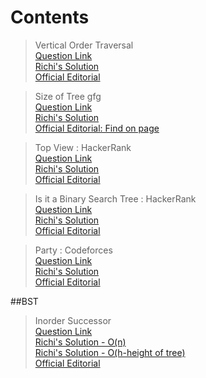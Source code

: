 # Contents   




> Vertical Order Traversal   
[Question Link](https://practice.geeksforgeeks.org/problems/print-a-binary-tree-in-vertical-order/1)   
[Richi's Solution](https://github.com/richidubey/AwesomeDataStructuresAndAlgorithms/blob/master/Trees/levelOrder.cpp)   
[Official Editorial](https://www.geeksforgeeks.org/print-binary-tree-vertical-order-set-2/)   

> Size of Tree gfg   
[Question Link](https://practice.geeksforgeeks.org/problems/size-of-binary-tree/1)   
[Richi's Solution](https://github.com/richidubey/AwesomeDataStructuresAndAlgorithms/blob/master/Trees/treesize.cpp)   
[Official Editorial: Find on page](https://practice.geeksforgeeks.org/problems/size-of-binary-tree/1)   



> Top View : HackerRank   
[Question Link](https://www.hackerrank.com/challenges/tree-top-view/problem)   
[Richi's Solution](https://github.com/richidubey/AwesomeDataStructuresAndAlgorithms/blob/master/Trees/TopViewHR.cpp)   
[Official Editorial](https://www.hackerrank.com/challenges/tree-top-view/editorial)   

> Is it a Binary Search Tree : HackerRank   
[Question Link](https://www.hackerrank.com/challenges/is-binary-search-tree/problem)   
[Richi's Solution](https://github.com/richidubey/AwesomeDataStructuresAndAlgorithms/blob/master/Trees/is-binary-search.cpp)   
[Official Editorial](https://www.hackerrank.com/challenges/is-binary-search-tree/editorial)   
 
> Party : Codeforces   
[Question Link](https://codeforces.com/problemset/problem/115/A)   
[Richi's Solution](https://github.com/richidubey/AwesomeDataStructuresAndAlgorithms/blob/master/Trees/party.cpp)   
[Official Editorial](http://codeforces.com/blog/entry/2584)   
 

##BST

> Inorder Successor   
[Question Link](https://practice.geeksforgeeks.org/problems/inorder-successor-in-bst/1)   
[Richi's Solution - O(n)](https://github.com/richidubey/AwesomeDataStructuresAndAlgorithms/blob/master/Trees/inorder-succ-bst.cpp)   
[Richi's Solution - O(h-height of tree)](https://github.com/richidubey/AwesomeDataStructuresAndAlgorithms/blob/master/Trees/inorder-succ-bst-search.cpp)   
[Official Editorial](https://www.geeksforgeeks.org/inorder-successor-in-binary-search-tree/)   


